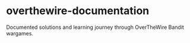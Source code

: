 # overthewire-documentation
Documented solutions and learning journey through OverTheWire Bandit wargames.
